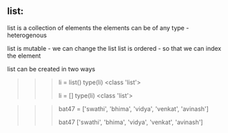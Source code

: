 list: 
---- 
list is a collection of elements 
the elements can be of any type - heterogenous 
 
list is mutable - we can change the list 
list is ordered - so that we can index the element 
 
list can be created in two ways 
>>> li = list() 
>>> type(li) 
<class 'list'> 
>>> 
>>> li = [] 
>>> type(li) 
<class 'list'> 
 
>>> bat47 = ['swathi', 'bhima', 'vidya', 'venkat', 'avinash'] 
>>> 
>>> bat47 
['swathi', 'bhima', 'vidya', 'venkat', 'avinash']
